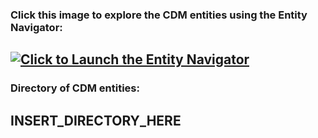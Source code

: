 ### Click this image to explore the CDM entities using the Entity Navigator:
[![Click to Launch the Entity Navigator](NavSnip.jpg)](https://microsoft.github.io/CDM/)
---
### Directory of CDM entities:
INSERT_DIRECTORY_HERE
---
